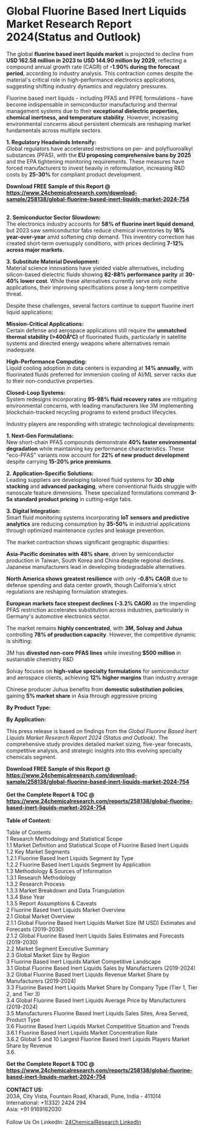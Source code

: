 <h1>Global Fluorine Based Inert Liquids Market Research Report 2024(Status and Outlook)</h1><p>The global <strong>fluorine based inert liquids market</strong> is projected to decline from <strong>USD 162.58 million in 2023 to USD 144.90 million by 2029</strong>, reflecting a compound annual growth rate (CAGR) of <strong>-1.90% during the forecast period</strong>, according to industry analysis. This contraction comes despite the material's critical role in high-performance electronics applications, suggesting shifting industry dynamics and regulatory pressures.</p><p>Fluorine based inert liquids - including PFAS and PFPE formulations - have become indispensable in semiconductor manufacturing and thermal management systems due to their <strong>exceptional dielectric properties, chemical inertness, and temperature stability</strong>. However, increasing environmental concerns about persistent chemicals are reshaping market fundamentals across multiple sectors.</p><p><strong>1. Regulatory Headwinds Intensify:</strong><br>
Global regulators have accelerated restrictions on per- and polyfluoroalkyl substances (PFAS), with the <strong>EU proposing comprehensive bans by 2025</strong> and the EPA tightening monitoring requirements. These measures have forced manufacturers to invest heavily in reformulation, increasing R&amp;D costs by <strong>25-30%</strong> for compliant product development.</p><div><b>Download FREE Sample of this Report @ 
            <a href="https://www.24chemicalresearch.com/download-sample/258138/global-fluorine-based-inert-liquids-market-2024-754">
            https://www.24chemicalresearch.com/download-sample/258138/global-fluorine-based-inert-liquids-market-2024-754</a></b></div><br><p><strong>2. Semiconductor Sector Slowdown:</strong><br>
The electronics industry accounts for <strong>58% of fluorine inert liquid demand</strong>, but 2023 saw semiconductor fabs reduce chemical inventories by <strong>18% year-over-year</strong> amid softening chip demand. This inventory correction has created short-term oversupply conditions, with prices declining <strong>7-12% across major markets.</strong></p><p><strong>3. Substitute Material Development:</strong><br>
Material science innovations have yielded viable alternatives, including silicon-based dielectric fluids showing <strong>82-88% performance parity</strong> at <strong>30-40% lower cost</strong>. While these alternatives currently serve only niche applications, their improving specifications pose a long-term competitive threat.</p><p>Despite these challenges, several factors continue to support fluorine inert liquid applications:</p><p><strong>Mission-Critical Applications:</strong><br>
	Certain defense and aerospace applications still require the <strong>unmatched thermal stability (&gt;400Â°C)</strong> of fluorinated fluids, particularly in satellite systems and directed energy weapons where alternatives remain inadequate.</p><p><strong>High-Performance Computing:</strong><br>
	Liquid cooling adoption in data centers is expanding at <strong>14% annually</strong>, with fluorinated fluids preferred for immersion cooling of AI/ML server racks due to their non-conductive properties.</p><p><strong>Closed-Loop Systems:</strong><br>
	System redesigns incorporating <strong>95-98% fluid recovery rates</strong> are mitigating environmental concerns, with leading manufacturers like 3M implementing blockchain-tracked recycling programs to extend product lifecycles.</p><p>Industry players are responding with strategic technological developments:</p><p><strong>1. Next-Gen Formulations:</strong><br>
New short-chain PFAS compounds demonstrate <strong>40% faster environmental degradation</strong> while maintaining key performance characteristics. These "eco-PFAS" variants now account for <strong>22% of new product development</strong> despite carrying <strong>15-20% price premiums</strong>.</p><p><strong>2. Application-Specific Solutions:</strong><br>
Leading suppliers are developing tailored fluid systems for <strong>3D chip stacking</strong> and <strong>advanced packaging</strong>, where conventional fluids struggle with nanoscale feature dimensions. These specialized formulations command <strong>3-5x standard product pricing</strong> in cutting-edge fabs.</p><p><strong>3. Digital Integration:</strong><br>
Smart fluid monitoring systems incorporating <strong>IoT sensors and predictive analytics</strong> are reducing consumption by <strong>35-50%</strong> in industrial applications through optimized maintenance cycles and leakage prevention.</p><p>The market contraction shows significant geographic disparities:</p><p><strong>Asia-Pacific dominates with 48% share</strong>, driven by semiconductor production in Taiwan, South Korea and China despite regional declines. Japanese manufacturers lead in developing biodegradable alternatives.</p><p><strong>North America shows greatest resilience</strong> with only <strong>-0.8% CAGR</strong> due to defense spending and data center growth, though California's strict regulations are reshaping formulation strategies.</p><p><strong>European markets face steepest declines (-3.2% CAGR)</strong> as the impending PFAS restriction accelerates substitution across industries, particularly in Germany's automotive electronics sector.</p><p>The market remains <strong>highly concentrated</strong>, with <strong>3M, Solvay and Juhua</strong> controlling <strong>78% of production capacity</strong>. However, the competitive dynamic is shifting:</p><p>3M has <strong>divested non-core PFAS lines</strong> while investing <strong>$500 million</strong> in sustainable chemistry R&amp;D</p><p>Solvay focuses on <strong>high-value specialty formulations</strong> for semiconductor and aerospace clients, achieving <strong>12% higher margins</strong> than industry average</p><p>Chinese producer Juhua benefits from <strong>domestic substitution policies</strong>, gaining <strong>5% market share</strong> in Asia through aggressive pricing</p><p><strong>By Product Type:</strong></p><p><strong>By Application:</strong></p><p>This press release is based on findings from the <em>Global Fluorine Based Inert Liquids Market Research Report 2024 (Status and Outlook)</em>. The comprehensive study provides detailed market sizing, five-year forecasts, competitive analysis, and strategic insights into this evolving specialty chemicals segment.</p><div><b>Download FREE Sample of this Report @ 
            <a href="https://www.24chemicalresearch.com/download-sample/258138/global-fluorine-based-inert-liquids-market-2024-754">
            https://www.24chemicalresearch.com/download-sample/258138/global-fluorine-based-inert-liquids-market-2024-754</a></b></div><br><div><b>Get the Complete Report & TOC @ 
            <a href="https://www.24chemicalresearch.com/reports/258138/global-fluorine-based-inert-liquids-market-2024-754">
            https://www.24chemicalresearch.com/reports/258138/global-fluorine-based-inert-liquids-market-2024-754</a></b></div><br>
            <b>Table of Content:</b><p>Table of Contents<br />
1 Research Methodology and Statistical Scope<br />
1.1 Market Definition and Statistical Scope of Fluorine Based Inert Liquids<br />
1.2 Key Market Segments<br />
1.2.1 Fluorine Based Inert Liquids Segment by Type<br />
1.2.2 Fluorine Based Inert Liquids Segment by Application<br />
1.3 Methodology & Sources of Information<br />
1.3.1 Research Methodology<br />
1.3.2 Research Process<br />
1.3.3 Market Breakdown and Data Triangulation<br />
1.3.4 Base Year<br />
1.3.5 Report Assumptions & Caveats<br />
2 Fluorine Based Inert Liquids Market Overview<br />
2.1 Global Market Overview<br />
2.1.1 Global Fluorine Based Inert Liquids Market Size (M USD) Estimates and Forecasts (2019-2030)<br />
2.1.2 Global Fluorine Based Inert Liquids Sales Estimates and Forecasts (2019-2030)<br />
2.2 Market Segment Executive Summary<br />
2.3 Global Market Size by Region<br />
3 Fluorine Based Inert Liquids Market Competitive Landscape<br />
3.1 Global Fluorine Based Inert Liquids Sales by Manufacturers (2019-2024)<br />
3.2 Global Fluorine Based Inert Liquids Revenue Market Share by Manufacturers (2019-2024)<br />
3.3 Fluorine Based Inert Liquids Market Share by Company Type (Tier 1, Tier 2, and Tier 3)<br />
3.4 Global Fluorine Based Inert Liquids Average Price by Manufacturers (2019-2024)<br />
3.5 Manufacturers Fluorine Based Inert Liquids Sales Sites, Area Served, Product Type<br />
3.6 Fluorine Based Inert Liquids Market Competitive Situation and Trends<br />
3.6.1 Fluorine Based Inert Liquids Market Concentration Rate<br />
3.6.2 Global 5 and 10 Largest Fluorine Based Inert Liquids Players Market Share by Revenue<br />
3.6.</p><div><b>Get the Complete Report & TOC @ 
            <a href="https://www.24chemicalresearch.com/reports/258138/global-fluorine-based-inert-liquids-market-2024-754">
            https://www.24chemicalresearch.com/reports/258138/global-fluorine-based-inert-liquids-market-2024-754</a></b></div><br><b>CONTACT US:</b><br>
            203A, City Vista, Fountain Road, Kharadi, Pune, India - 411014<br>
            International: +1(332) 2424 294<br>
            Asia: +91 9169162030 <br><br>
            Follow Us On LinkedIn: <a href="https://www.linkedin.com/company/24chemicalresearch/">24ChemicalResearch LinkedIn</a>